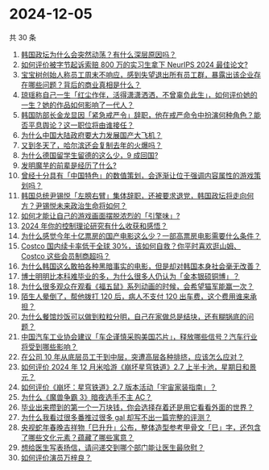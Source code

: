 # 2024-12-05

共 30 条

<!-- BEGIN ZHIHUVIDEO -->
<!-- 最后更新时间 Thu Dec 05 2024 00:14:23 GMT+0800 (China Standard Time) -->
1. [韩国政坛为什么会突然动荡？有什么深层原因吗？](https://www.zhihu.com/question/5873356543)
1. [如何评价被字节起诉索赔 800 万的实习生拿下 NeurIPS 2024 最佳论文?](https://www.zhihu.com/question/5875414890)
1. [宝宝树创始人称员工周末不响应，感到失望退出所有员工群，暴露出该企业存在哪些问题？背后的商业真相是什么？](https://www.zhihu.com/question/5924980012)
1. [琼瑶称自己一生「红尘作伴，活得潇潇洒洒，不曾辜负此生」，如何评价她的一生？她的作品如何影响了一代人？](https://www.zhihu.com/question/5934852838)
1. [韩国防部长金龙显因「紧急戒严令」辞职，他在戒严命令中扮演何种角色？能否平息舆论？这一职位将由谁接任？](https://www.zhihu.com/question/5946524794)
1. [为什么中国大陆政府要大力发展国产大飞机？](https://www.zhihu.com/question/5820472037)
1. [又到冬天了，哈尔滨还会复制去年的火爆吗？](https://www.zhihu.com/question/5768343458)
1. [为什么德国留学生留德的这么少，9 成回国?](https://www.zhihu.com/question/5364787406)
1. [发明魔芋的前辈是经历了什么?](https://www.zhihu.com/question/596712008)
1. [曾经十分具有「中国特色」的数值策划，会逐渐让位于强调内容属性的游戏策划吗？](https://www.zhihu.com/question/4853523677)
1. [韩国总统尹锡悦「左膀右臂」集体辞职，还被要求退党，韩国政坛将走向何方？尹锡悦未来政治生命将如何？](https://www.zhihu.com/question/5905365970)
1. [如何才能让自己的游戏画面摆脱浓烈的「引擎味」?](https://www.zhihu.com/question/5108732766)
1. [2024 年你的控制理论研究有什么收获和感悟？](https://www.zhihu.com/question/5826356735)
1. [为什么感觉今年十亿票房的国产电影这么少？一部高票房电影需要什么条件？](https://www.zhihu.com/question/2422848630)
1. [Costco 国内续卡率低于全球 30%，该如何自救？你平时喜欢逛山姆、 Costco 这些会员制商超吗？](https://www.zhihu.com/question/5754807027)
1. [为什么韩国这么敢拍各种黑暗事实的电影，但是却对韩国本身社会毫无改善？](https://www.zhihu.com/question/475181260)
1. [博士明明比本科难毕业的多，为什么很多人仍认为「金本银硕铜博」？](https://www.zhihu.com/question/5587850354)
1. [为什么很多观众在观看《福五鼠》系列动画的时候，会希望猫军能赢一次？](https://www.zhihu.com/question/411672438)
1. [陌生人晕倒了，帮他拨打 120 后，病人不支付 120 出车费，这个费用谁来承担？](https://www.zhihu.com/question/547210837)
1. [为什么餐馆炒饭可以做到粒粒分明，自己在家做总是结块，还有糊锅底的问题？](https://www.zhihu.com/question/4156277611)
1. [中国汽车工业协会建议「车企谨慎采购美国芯片」，释放哪些信号？汽车行业将受到哪些影响？](https://www.zhihu.com/question/5856027006)
1. [在公司 10 年从底层员工干到中层，突遭高层各种排挤，应该怎么应对？](https://www.zhihu.com/question/5649877076)
1. [如何评价 2024 年 12 月米哈游《崩坏星穹铁道》2.7 上半卡池，星期日和景元？](https://www.zhihu.com/question/5850112189)
1. [如何评价《崩坏：星穹铁道》2.7 版本活动「宇宙家装指南」？](https://www.zhihu.com/question/5922402050)
1. [为什么《魔兽争霸 3》暗夜选手不主 AC？](https://www.zhihu.com/question/661704422)
1. [毕业出来攒到的第一个一万块钱，你会选择存着还是用它看看外面的世界？](https://www.zhihu.com/question/5870689873)
1. [为什么我看过很多番推过很多 gal 却写不出一篇完整的评测？](https://www.zhihu.com/question/4774769114)
1. [央视蛇年春晚吉祥物「巳升升」公布，整体造型参考甲骨文「巳」字，还包含了哪些文化元素？蕴藏了哪些寓意？](https://www.zhihu.com/question/5734372510)
1. [想给医生写表扬信，请问递交到哪个部门能让医生最欣慰？](https://www.zhihu.com/question/5131354927)
1. [如何评价演员万梓良？](https://www.zhihu.com/question/398000934)
<!-- END ZHIHUVIDEO -->

